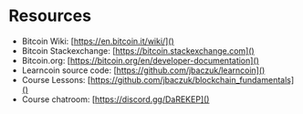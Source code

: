 # Resources

* Bitcoin Wiki: [https://en.bitcoin.it/wiki/]()
* Bitcoin Stackexchange: [https://bitcoin.stackexchange.com]()
* Bitcoin.org: [https://bitcoin.org/en/developer-documentation]()
* Learncoin source code: [https://github.com/jbaczuk/learncoin]()
* Course Lessons: [https://github.com/jbaczuk/blockchain_fundamentals]()
* Course chatroom: [https://discord.gg/DaREKEP]()

